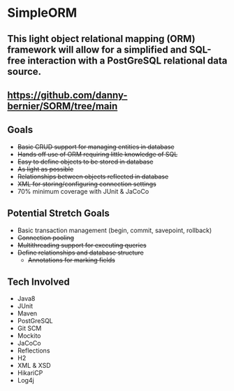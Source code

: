 # SimpleORM
## This light object relational mapping (ORM) framework will allow for a simplified and SQL-free interaction with a PostGreSQL relational data source.
## https://github.com/danny-bernier/SORM/tree/main

## Goals
* ~~Basic CRUD support for managing entities in database~~
* ~~Hands off use of ORM requiring little knowledge of SQL~~
* ~~Easy to define objects to be stored in database~~
* ~~As light as possible~~
* ~~Relationships between objects reflected in database~~
* ~~XML for storing/configuring connection settings~~
* 70% minimum coverage with JUnit & JaCoCo

## Potential Stretch Goals
* Basic transaction management (begin, commit, savepoint, rollback)
* ~~Connection pooling~~
* ~~Multithreading support for executing queries~~
* ~~Define relationships and database structure~~
  * ~~Annotations for marking fields~~
    
## Tech Involved
* Java8
* JUnit
* Maven
* PostGreSQL
* Git SCM
* Mockito
* JaCoCo
* Reflections
* H2
* XML & XSD
* HikariCP
* Log4j